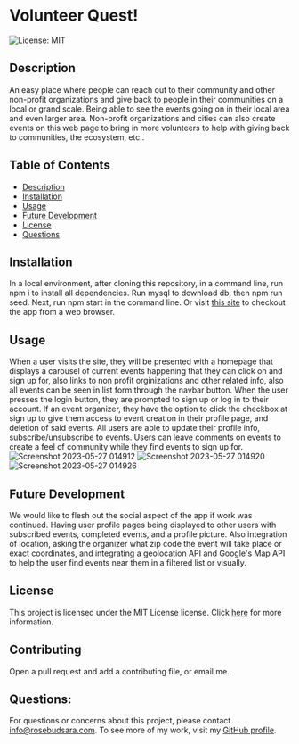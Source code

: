 # Volunteer Quest! 

![License: MIT](https://img.shields.io/badge/License-MIT-yellow.svg)

## Description
<a name="description"></a>

An easy place where people can reach out to their community and other non-profit organizations and give back to people in their communities on a local or grand scale. Being able to see the events going on in their local area and even larger area. Non-profit organizations and cities can also create events on this web page to bring in more volunteers to help with giving back to communities, the ecosystem, etc..

## Table of Contents
- [Description](#description)
- [Installation](#installation)
- [Usage](#usage)
- [Future Development](#fd)
- [License](#license)
- [Questions](#questions)


## Installation
<a name="installation"></a>
In a local environment, after cloning this repository, in a command line, run npm i to install all dependencies. Run mysql to download db, then npm run seed. Next, run npm start in the command line. Or visit [this site](https://volunteer-quest.herokuapp.com/) to checkout the app from a web browser.

## Usage
<a name="usage"></a>
When a user visits the site, they will be presented with a homepage that displays a carousel of current events happening that they can click on and sign up for, also links to non profit orginizations and other related info, also all events can be seen in list form through the navbar button. When the user presses the login button, they are prompted to sign up or log in to their account. If an event organizer, they have the option to click the checkbox at sign up to give them access to event creation in their profile page, and deletion of said events. All users are able to update their profile info, subscribe/unsubscribe to events. Users can leave comments on events to create a feel of community while they find events to sign up for.
![Screenshot 2023-05-27 014912](https://github.com/sararosebud/Volunteer-Quest-Copy/assets/113923132/c11cbdc5-ed4e-4e8d-ada5-25653488b9e9)
![Screenshot 2023-05-27 014920](https://github.com/sararosebud/Volunteer-Quest-Copy/assets/113923132/eb45987d-c232-4d2a-a9f7-4110f3a3ccd6)
![Screenshot 2023-05-27 014926](https://github.com/sararosebud/Volunteer-Quest-Copy/assets/113923132/6ff885a6-1d2f-4f39-81b4-0572f51d0656)

## Future Development
<a name="fd"></a>
We would like to flesh out the social aspect of the app if work was continued. Having user profile pages being displayed to other users with subscribed events, completed events, and a profile picture. Also integration of location, asking the organizer what zip code the event will take place or exact coordinates, and integrating a geolocation API and Google's Map API to help the user find events near them in a filtered list or visually.

## License
<a name="license"></a>
This project is licensed under the MIT License license. Click [here](https://opensource.org/licenses/MIT) for more information.

## Contributing
<a name="contributing"></a>
Open a pull request and add a contributing file, or email me.

## Questions:
<a name="questions"></a>
For questions or concerns about this project, please contact info@rosebudsara.com. To see more of my work, visit my [GitHub profile](https://github.com/sararosebud).
